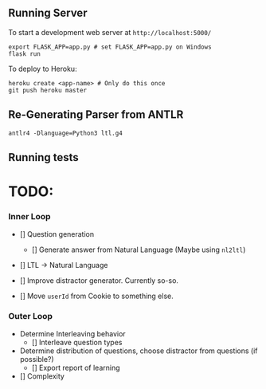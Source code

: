 
## Running Server

To start a development web server at `http://localhost:5000/`
```
export FLASK_APP=app.py # set FLASK_APP=app.py on Windows
flask run
```

To deploy to Heroku:

```
heroku create <app-name> # Only do this once
git push heroku master
```


## Re-Generating Parser from ANTLR
```
antlr4 -Dlanguage=Python3 ltl.g4
```

## Running tests






# TODO:


### Inner Loop
- [] Question generation
    - [] Generate answer from Natural Language (Maybe using `nl2ltl`)
- [] LTL -> Natural Language

- [] Improve distractor generator. Currently so-so.
- [] Move `userId` from Cookie to something else.

### Outer Loop


- Determine Interleaving behavior
   - [] Interleave question types
- Determine distribution of questions, choose distractor from questions (if possible?)
  - [] Export report of learning
- [] Complexity